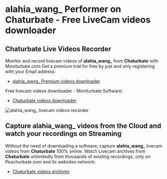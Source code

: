 # alahia_wang_ Performer on Chaturbate - Free LiveCam videos downloader

## Chaturbate Live Videos Recorder

Monitor and record livecam videos of **alahia_wang_** from **Chaturbate** with Moniturbate.com
Get a premium trial for free by just and only registering with your Email address:
* [alahia_wang_ Premium videos downloader](https://moniturbate.com/request-demo-licence-key.html)

Free livecam videos downloader - Moniturbate Software:
* [Chaturbate videos downloader](https://moniturbate.com/moniturbate-download-software.html)

![alahia_wang_ livecam videos recorder](https://peachurnet.com/templates/moniturbate-software.png)


## Capture alahia_wang_ videos from the Cloud and watch your recordings on Streaming

Without the need of downloading a software, capture **alahia_wang_** livecam videos from **Chaturbate** 100% online.
Watch Livecam archives from **Chaturbate** unlimitedly from thousands of existing recordings, only on Peachurbate.com and its websites network:
* [Chaturbate videos archives](https://peachurnet.com/)